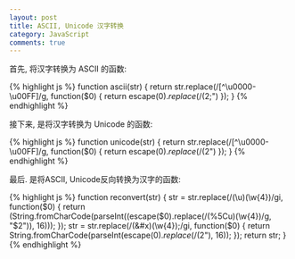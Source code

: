 ```yaml
---
layout: post
title: ASCII, Unicode 汉字转换
category: JavaScript
comments: true
---
```


首先, 将汉字转换为 ASCII 的函数:

{% highlight js %}
function ascii(str) {
    return str.replace(/[^\u0000-\u00FF]/g, function($0) {
        return escape($0).replace(/(%u)(\w{4})/gi, "\&#x$2;")
    });
}
{% endhighlight %}



接下来, 是将汉字转换为 Unicode 的函数:

{% highlight js %}
function unicode(str) {
    return str.replace(/[^\u0000-\u00FF]/g, function($0) {
        return escape($0).replace(/(%u)(\w{4})/gi, "\\u$2")
    });
}
{% endhighlight %}

最后. 是将ASCII, Unicode反向转换为汉字的函数:

{% highlight js %}
function reconvert(str) {
    str = str.replace(/(\\u)(\w{4})/gi, function($0) {
        return (String.fromCharCode(parseInt((escape($0).replace(/(%5Cu)(\w{4})/g, "$2")), 16)));
    });
    str = str.replace(/(&#x)(\w{4});/gi, function($0) {
        return String.fromCharCode(parseInt(escape($0).replace(/(%26%23x)(\w{4})(%3B)/g, "$2"), 16));
    });
    return str;
}
{% endhighlight %}